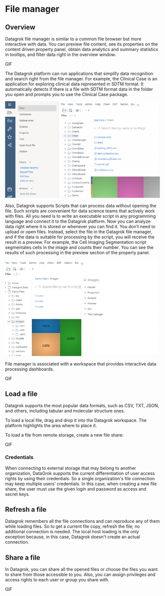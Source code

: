# File manager

## Overview

Datagrok file manager is similar to a common file browser but more interactive with data. You can preview file content, see its properties on the content driven property panel, obtain data analytics and summary statistics in tooltips, and filter data right in the overview window.

GIF

The Datagrok platform can run applications that simplify data recognition and search right from the file manager. For example, the Clinical Case is an application for exploring clinical data represented in SDTM format. It automatically detects if there is a file with SDTM format data in the folder you open and prompts you to use the Clinical Case package.

![Clinical Case](file-manager-clinical-case-short.gif)

Also, Datagrok supports Scripts that can process data without opening the file. Such scripts are convenient for data science teams that actively work with files. All you need is to write an executable script in any programming language and connect it to the Datagrok platform. Now you can analyze data right where it is stored or whenever you can find it. You don’t need to upload or open files. Instead, select the file in the Datagrok file manager, and if the data is suitable for processing by the script, you will receive the result in a preview.
For example, the Cell Imaging Segmentation script segmentates cells in the image and counts their number. You can see the results of such processing in the preview section of the property panel.

![Cell imaging segmentation](file-manager-cell-imaging-segmantation.gif)

File manager is associated with a workspace that provides interactive data processing dashboards.

GIF

## Load a file

Datagrok supports the most popular data formats, such as CSV, TXT, JSON, and others, including tabular and molecular structure ones.

To load a local file, drag and drop it into the Datagrok workspace. The platform highlights the area where to place it.

To load a file from remote storage, create a new file share:

GIF

### Credentials

When connecting to external storage that may belong to another organization, DataGrok supports the current differentiation of user access rights by using their credentials. So a single organization's file connection may keep multiple users’ credentials. In this case, when creating a new file share, the user must use the given login and password as access and secret keys.

## Refresh a file

Datagrok remembers all the file connections and can reproduce any of them while loading files. So to get a current file copy, refresh the file; no additional connection is needed. The local host loading is the only exception because, in this case, Datagrok doesn't create an actual connection.

## Share a file

In Datagrok, you can share all the opened files or choose the files you want to share from those accessible to you. Also, you can assign privileges and access rights to each user or group you share with.

GIF
